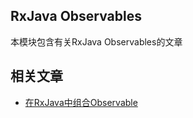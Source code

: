 ## RxJava Observables

本模块包含有关RxJava Observables的文章

## 相关文章

+ [在RxJava中组合Observable](docs/在RxJava中组合Observable.md)